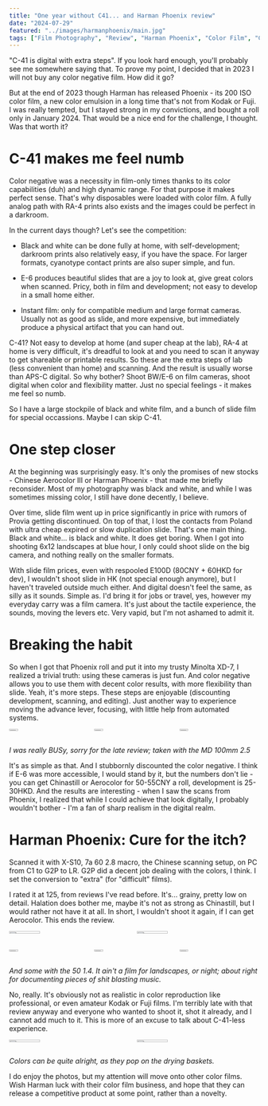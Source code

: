 ```yaml
---
title: "One year without C41... and Harman Phoenix review"
date: "2024-07-29"
featured: "../images/harmanphoenix/main.jpg"
tags: ["Film Photography", "Review", "Harman Phoenix", "Color Film", "C41"]
---
```


"C-41 is digital with extra steps". If you look hard enough, you'll probably see me somewhere saying that. To prove my point, I decided that in 2023 I will not buy any color negative film. How did it go?

But at the end of 2023 though Harman has released Phoenix - its 200 ISO color film, a new color emulsion in a long time that's not from Kodak or Fuji. I was really tempted, but I stayed strong in my convictions, and bought a roll only in January 2024. That would be a nice end for the challenge, I thought. Was that worth it?

# C-41 makes me feel numb

Color negative was a necessity in film-only times thanks to its color capabilities (duh) and high dynamic range. For that purpose it makes perfect sense. That's why disposables were loaded with color film. A fully analog path with RA-4 prints also exists and the images could be perfect in a darkroom.

In the current days though? Let's see the competition: 

* Black and white can be done fully at home, with self-development; darkroom prints also relatively easy, if you have the space. For larger formats, cyanotype contact prints are also super simple, and fun.

* E-6 produces beautiful slides that are a joy to look at, give great colors when scanned. Pricy, both in film and development; not easy to develop in a small home either.

* Instant film: only for compatible medium and large format cameras. Usually not as good as slide, and more expensive, but immediately produce a physical artifact that you can hand out.

C-41? Not easy to develop at home (and super cheap at the lab), RA-4 at home is very difficult, it's dreadful to look at and you need to scan it anyway to get shareable or printable results. So these are the extra steps of lab (less convenient than home) and scanning. And the result is usually worse than APS-C digital. So why bother? Shoot BW/E-6 on film cameras, shoot digital when color and flexibility matter. Just no special feelings - it makes me feel so numb.

So I have a large stockpile of black and white film, and a bunch of slide film for special occassions. Maybe I can skip C-41.

# One step closer

At the beginning was surprisingly easy. It's only the promises of new stocks - Chinese Aerocolor III or Harman Phoenix - that made me briefly reconsider. Most of my photography was black and white, and while I was sometimes missing color, I still have done decently, I believe.

Over time, slide film went up in price significantly in price with rumors of Provia getting discontinued. On top of that, I lost the contacts from Poland with ultra cheap expired or slow duplication slide. That's one main thing. Black and white... is black and white. It does get boring. When I got into shooting 6x12 landscapes at blue hour, I only could shoot slide on the big camera, and nothing really on the smaller formats.

With slide film prices, even with respooled E100D (80CNY + 60HKD for dev), I wouldn't shoot slide in HK (not special enough anymore), but I haven't traveled outside much either. And digital doesn't feel the same, as silly as it sounds. Simple as. I'd bring it for jobs or travel, yes, however my everyday carry was a film camera. It's just about the tactile experience, the sounds, moving the levers etc. Very vapid, but I'm not ashamed to admit it.

# Breaking the habit

So when I got that Phoenix roll and put it into my trusty Minolta XD-7, I realized a trivial truth: using these cameras is just fun. And color negative allows you to use them with decent color results, with more flexibility than slide. Yeah, it's more steps. These steps are enjoyable (discounting development, scanning, and editing). Just another way to experience moving the advance lever, focusing, with little help from automated systems.

<div style="display:flex">
     <div style="flex:1;padding-left;">
          <img src="../images/harmanphoenix/bus.jpg" width="33%"/>
     </div>
     <div style="flex:1;padding-left:10px;">
          <img src="../images/harmanphoenix/bus_booth.jpg" width="33%"/>
     </div>
     <div style="flex:1;padding-left:10px;">
          <img src="../images/harmanphoenix/bus_city.jpg" width="33%"/>
     </div>
</div>

_I was really BUSy, sorry for the late review; taken with the MD 100mm 2.5_

It's as simple as that. And I stubbornly discounted the color negative. I think if E-6 was more accessible, I would stand by it, but the numbers don't lie - you can get Chinastill or Aerocolor for 50-55CNY a roll, development is 25-30HKD. And the results are interesting - when I saw the scans from Phoenix, I realized that while I could achieve that look digitally, I probably wouldn't bother - I'm a fan of sharp realism in the digital realm.

# Harman Phoenix: Cure for the itch?

Scanned it with X-S10, 7a 60 2.8 macro, the Chinese scanning setup, on PC from C1 to G2P to LR. G2P did a decent job dealing with the colors, I think. I set the conversion to "extra" (for "difficult" films).

I rated it at 125, from reviews I've read before. It's... grainy, pretty low on detail. Halation does bother me, maybe it's not as strong as Chinastill, but I would rather not have it at all. In short, I wouldn't shoot it again, if I can get Aerocolor. This ends the review.

<div style="display:flex">
    <div style="flex:1;padding-left;">
        <img src="../images/harmanphoenix/cat.jpg" width="50%"/>
    </div>
    <div style="flex:1;padding-left:10px;">
        <img src="../images/harmanphoenix/cats.jpg" width="50%"/>
    </div>
</div>

<br>

<div style="display:flex">
    <div style="flex:1;padding-left;">
        <img src="../images/harmanphoenix/aberdeen.jpg" width="33%"/>
    </div>
    <div style="flex:1;padding-left:10px;">
        <img src="../images/harmanphoenix/chigger.jpg" width="33%"/>
    </div>
    <div style="flex:1;padding-left:10px;">
        <img src="../images/harmanphoenix/flowers.jpg" width="33%"/>
    </div>
</div>

_And some with the 50 1.4. It ain't a film for landscapes, or night; about right for documenting pieces of shit blasting music._

No, really. It's obviously not as realistic in color reproduction like professional, or even amateur Kodak or Fuji films. I'm terribly late with that review anyway and everyone who wanted to shoot it, shot it already, and I cannot add much to it. This is more of an excuse to talk about C-41-less experience. 

<div style="display:flex">
    <div style="flex:1;padding-left;">
        <img src="../images/harmanphoenix/drying.jpg" width="50%"/>
    </div>
    <div style="flex:1;padding-left:10px;">
        <img src="../images/harmanphoenix/truck.jpg" width="50%"/>
    </div>
</div>

_Colors can be quite alright, as they pop on the drying baskets._

I do enjoy the photos, but my attention will move onto other color films. Wish Harman luck with their color film business, and hope that they can release a competitive product at some point, rather than a novelty.